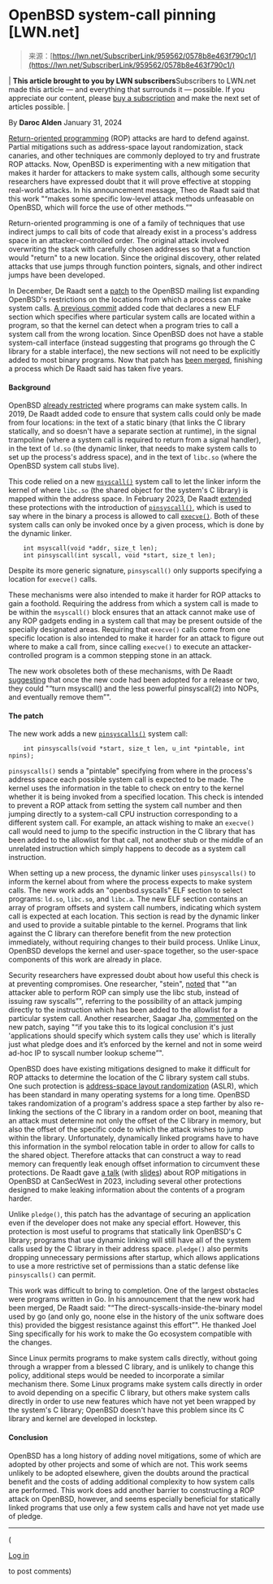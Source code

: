 <!--yml
category: 未分类
date: 2024-05-27 14:32:03
-->

# OpenBSD system-call pinning [LWN.net]

> 来源：[https://lwn.net/SubscriberLink/959562/0578b8e463f790c1/](https://lwn.net/SubscriberLink/959562/0578b8e463f790c1/)

| **This article brought to you by LWN subscribers**Subscribers to LWN.net made this article — and everything that surrounds it — possible. If you appreciate our content, please [buy a subscription](/subscribe/) and make the next set of articles possible. |

By **Daroc Alden**
January 31, 2024

[Return-oriented programming](https://en.wikipedia.org/wiki/Return-oriented_programming) (ROP) attacks are hard to defend against. Partial mitigations such as address-space layout randomization, stack canaries, and other techniques are commonly deployed to try and frustrate ROP attacks. Now, OpenBSD is experimenting with a new mitigation that makes it harder for attackers to make system calls, although some security researchers have expressed doubt that it will prove effective at stopping real-world attacks. In his announcement message, Theo de Raadt said that this work "<q>makes some specific low-level attack methods unfeasable on OpenBSD, which will force the use of other methods.</q>"

Return-oriented programming is one of a family of techniques that use indirect jumps to call bits of code that already exist in a process's address space in an attacker-controlled order. The original attack involved overwriting the stack with carefully chosen addresses so that a function would "return" to a new location. Since the original discovery, other related attacks that use jumps through function pointers, signals, and other indirect jumps have been developed.

In December, De Raadt sent a [patch](/Articles/959664/) to the OpenBSD mailing list expanding OpenBSD's restrictions on the locations from which a process can make system calls. [A previous commit](https://github.com/openbsd/src/commit/83762a71f74848f4d09174ce350838b4204957c5) added code that declares a new ELF section which specifies where particular system calls are located within a program, so that the kernel can detect when a program tries to call a system call from the wrong location. Since OpenBSD does not have a stable system-call interface (instead suggesting that programs go through the C library for a stable interface), the new sections will not need to be explicitly added to most binary programs. Now that patch has [been merged](/Articles/959883/), finishing a process which De Raadt said has taken five years.

#### Background

OpenBSD [already restricted](/Articles/806776/) where programs can make system calls. In 2019, De Raadt added code to ensure that system calls could only be made from four locations: in the text of a static binary (that links the C library statically, and so doesn't have a separate section at runtime), in the signal trampoline (where a system call is required to return from a signal handler), in the text of `ld.so` (the dynamic linker, that needs to make system calls to set up the process's address space), and in the text of `libc.so` (where the OpenBSD system call stubs live).

This code relied on a new [`msyscall()`](https://man.openbsd.org/msyscall) system call to let the linker inform the kernel of where `libc.so` (the shared object for the system's C library) is mapped within the address space. In February 2023, De Raadt [extended](/Articles/959668/) these protections with the introduction of [`pinsyscall()`](https://man.openbsd.org/OpenBSD-7.4/pinsyscall), which is used to say where in the binary a process is allowed to call [`execve()`](https://man.openbsd.org/execve.2). Both of these system calls can only be invoked once by a given process, which is done by the dynamic linker.

```
    int msyscall(void *addr, size_t len);
    int pinsyscall(int syscall, void *start, size_t len);

```

Despite its more generic signature, `pinsyscall()` only supports specifying a location for `execve()` calls.

These mechanisms were also intended to make it harder for ROP attacks to gain a foothold. Requiring the address from which a system call is made to be within the `msyscall()` block ensures that an attack cannot make use of any ROP gadgets ending in a system call that may be present outside of the specially designated areas. Requiring that `execve()` calls come from one specific location is also intended to make it harder for an attack to figure out where to make a call from, since calling `execve()` to execute an attacker-controlled program is a common stepping stone in an attack.

The new work obsoletes both of these mechanisms, with De Raadt [suggesting](/Articles/959666) that once the new code had been adopted for a release or two, they could "<q>turn msyscall() and the less powerful pinsyscall(2) into NOPs, and eventually remove them</q>".

#### The patch

The new work adds a new [`pinsyscalls()`](https://man.openbsd.org/pinsyscalls.2) system call:

```
    int pinsyscalls(void *start, size_t len, u_int *pintable, int npins);

```

`pinsyscalls()` sends a "pintable" specifying from where in the process's address space each possible system call is expected to be made. The kernel uses the information in the table to check on entry to the kernel whether it is being invoked from a specified location. This check is intended to prevent a ROP attack from setting the system call number and then jumping directly to a system-call CPU instruction corresponding to a different system call. For example, an attack wishing to make an `execve()` call would need to jump to the specific instruction in the C library that has been added to the allowlist for that call, not another stub or the middle of an unrelated instruction which simply happens to decode as a system call instruction.

When setting up a new process, the dynamic linker uses `pinsyscalls()` to inform the kernel about from where the process expects to make system calls. The new work adds an "openbsd.syscalls" ELF section to select programs: `ld.so`, `libc.so`, and `libc.a`. The new ELF section contains an array of program offsets and system call numbers, indicating which system call is expected at each location. This section is read by the dynamic linker and used to provide a suitable pintable to the kernel. Programs that link against the C library can therefore benefit from the new protection immediately, without requiring changes to their build process. Unlike Linux, OpenBSD develops the kernel and user-space together, so the user-space components of this work are already in place.

Security researchers have expressed doubt about how useful this check is at preventing compromises. One researcher, "stein", [noted](https://isopenbsdsecu.re/mitigations/pinsyscall/) that "<q>an attacker able to perform ROP can simply use the libc stub, instead of issuing raw syscalls</q>", referring to the possibility of an attack jumping directly to the instruction which has been added to the allowlist for a particular system call. Another researcher, Saagar Jha, [commented](https://federated.saagarjha.com/notice/AcmzyfPcwc8KDVlOqm) on the new patch, saying "<q>if you take this to its logical conclusion it's just 'applications should specify which system calls they use' which is literally just what pledge does and it’s enforced by the kernel and not in some weird ad-hoc IP to syscall number lookup scheme</q>".

OpenBSD does have existing mitigations designed to make it difficult for ROP attacks to determine the location of the C library system call stubs. One such protection is [address-space layout randomization](https://en.wikipedia.org/wiki/Address_space_layout_randomization) (ASLR), which has been standard in many operating systems for a long time. OpenBSD takes randomization of a program's address space a step farther by also re-linking the sections of the C library in a random order on boot, meaning that an attack must determine not only the offset of the C library in memory, but also the offset of the specific code to which the attack wishes to jump within the library. Unfortunately, dynamically linked programs have to have this information in the symbol relocation table in order to allow for calls to the shared object. Therefore attacks that can construct a way to read memory can frequently leak enough offset information to circumvent these protections. De Raadt gave [a talk](https://twitter.com/i/broadcasts/1kvJpmkYkaZxE) (with [slides](https://www.openbsd.org/papers/csw2023.pdf)) about ROP mitigations in OpenBSD at CanSecWest in 2023, including several other protections designed to make leaking information about the contents of a program harder.

Unlike `pledge()`, this patch has the advantage of securing an application even if the developer does not make any special effort. However, this protection is most useful to programs that statically link OpenBSD's C library; programs that use dynamic linking will still have all of the system calls used by the C library in their address space. `pledge()` also permits dropping unnecessary permissions after startup, which allows applications to use a more restrictive set of permissions than a static defense like `pinsyscalls()` can permit.

This work was difficult to bring to completion. One of the largest obstacles were programs written in Go. In his announcement that the new work had been merged, De Raadt said: "<q>The direct-syscalls-inside-the-binary model used by go (and only go, noone else in the history of the unix software does this) provided the biggest resistance against this effort</q>". He thanked Joel Sing specifically for his work to make the Go ecosystem compatible with the changes.

Since Linux permits programs to make system calls directly, without going through a wrapper from a blessed C library, and is unlikely to change this policy, additional steps would be needed to incorporate a similar mechanism there. Some Linux programs make system calls directly in order to avoid depending on a specific C library, but others make system calls directly in order to use new features which have not yet been wrapped by the system's C library; OpenBSD doesn't have this problem since its C library and kernel are developed in lockstep.

#### Conclusion

OpenBSD has a long history of adding novel mitigations, some of which are adopted by other projects and some of which are not. This work seems unlikely to be adopted elsewhere, given the doubts around the practical benefit and the costs of adding additional complexity to how system calls are performed. This work does add another barrier to constructing a ROP attack on OpenBSD, however, and seems especially beneficial for statically linked programs that use only a few system calls and have not yet made use of pledge.

* * *

(

[Log in](https://lwn.net/Login/?target=/Articles/959562/)

to post comments)